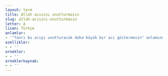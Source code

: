 ```yaml
---
layout: term
title: Allah acısını unutturmasın
slug: allah-acisini-unutturmasin
letter: A
lisan: Türkçe
anlamlar:
- '"Tanrı bu acıyı unutturacak daha büyük bir acı göstermesin" anlamında kullanılan bir söz'
ozellikler:
- - ''
ornekler:
- - ''
orneklerkaynak:
- - ''
---
```

